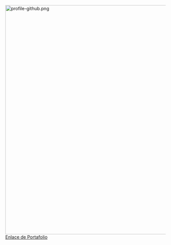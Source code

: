 <img  src="https://i.postimg.cc/BjCRZv8P/profile-github.png" height="720" width="1024" alt="profile-github.png" ></img><br />
[Enlace de Portafolio](https://mittow-project-portfolio.netlify.app/)
